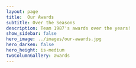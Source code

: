 ```yaml
---
layout: page
title:  Our Awards 
subtitle: Over the Seasons
description: Team 1987's awards over the years!
show_sidebar: false
hero_image: ../images/our-awards.jpg
hero_darken: false
hero_height: is-medium
twoColumnGallery: awards
---
```


[//]: # (text)
